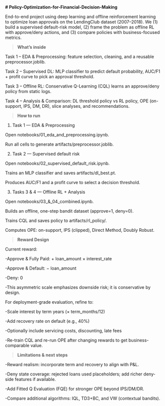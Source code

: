 **# Policy-Optimization-for-Financial-Decision-Making**

End-to-end project using deep learning and offline reinforcement learning to optimize loan approvals on the LendingClub dataset (2007–2018).
We (1) build a supervised default-risk model, (2) frame the problem as offline RL with approve/deny actions, and (3) compare policies with business-focused metrics.

>**What’s inside**

Task 1 – EDA & Preprocessing: feature selection, cleaning, and a reusable preprocessor.joblib.

Task 2 – Supervised DL: MLP classifier to predict default probability, AUC/F1 + profit curve to pick an approval threshold.

Task 3 – Offline RL: Conservative Q-Learning (CQL) learns an approve/deny policy from static logs.

Task 4 – Analysis & Comparison: DL threshold policy vs RL policy, OPE (on-support, IPS, DM, DR), slice analyses, and recommendations.

>**How to run**

1) Task 1 — EDA & Preprocessing

Open notebooks/01_eda_and_preprocessing.ipynb.

Run all cells to generate artifacts/preprocessor.joblib.

2) Task 2 — Supervised default risk

Open notebooks/02_supervised_default_risk.ipynb.

Trains an MLP classifier and saves artifacts/dl_best.pt.

Produces AUC/F1 and a profit curve to select a decision threshold.

3) Tasks 3 & 4 — Offline RL + Analysis

Open notebooks/03_&_04_combined.ipynb.

Builds an offline, one-step bandit dataset (approve=1, deny=0).

Trains CQL and saves policy to artifacts/rl_policy/.

Computes OPE: on-support, IPS (clipped), Direct Method, Doubly Robust.




>**Reward Design**

Current reward:

-Approve & Fully Paid: + loan_amount × interest_rate

-Approve & Default: − loan_amount

-Deny: 0

-This asymmetric scale emphasizes downside risk; it is conservative by design.

For deployment-grade evaluation, refine to:

-Scale interest by term years (× term_months/12)

-Add recovery rate on default (e.g., 40%)

-Optionally include servicing costs, discounting, late fees

-Re-train CQL and re-run OPE after changing rewards to get business-comparable value.


>**Limitations & next steps**

-Reward realism: incorporate term and recovery to align with P&L.

-Deny state coverage: rejected loans used placeholders; add richer deny-side features if available.

-Add Fitted Q Evaluation (FQE) for stronger OPE beyond IPS/DM/DR.

-Compare additional algorithms: IQL, TD3+BC, and VW (contextual bandits).

